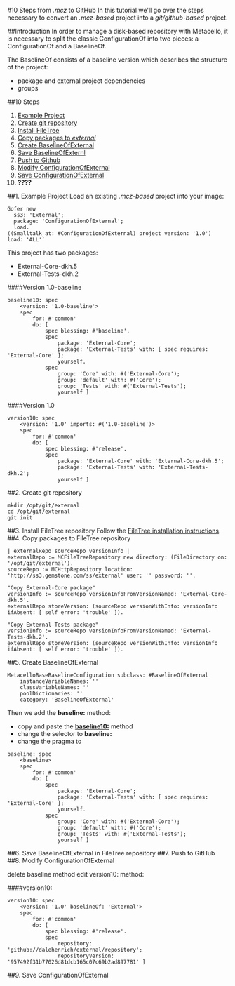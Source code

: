 #10 Steps from *.mcz* to GitHub
In this tutorial we'll go over the steps necessary to convert an
*.mcz-based* project into a *git/github-based* project.

##Introduction
In order to manage a disk-based repository with Metacello, it is necessary to split the classic ConfigurationOf into two pieces: a ConfigurationOf and a BaselineOf.

The BaselineOf consists of a baseline version which describes the structure of the project:

  * package and external project dependencies
  * groups

##10 Steps
1. [Example Project](#1-example-project)
2. [Create git repository](#2-create-git-repository)
3. [Install FileTree](#3-install-filetree)
4. [Copy packages to *external*](#4-copy-packages-to-external)
5. [Create BaselineOfExternal](#5-create-baselineofexternal)
6. [Save BaselineOfExternl](#6-save-baselineofexternal)
7. [Push to Github](#7-push-to-github)
8. [Modify ConfigurationOfExternal](#8-modify-configurationofexternal)
9. [Save ConfigurationOfExternal](#9-save-configurationofexternal)
10. **????**

##1. Example Project
Load an existing *.mcz-based* project into your image:

```Smalltalk
Gofer new
  ss3: 'External';
  package: 'ConfigurationOfExternal';
  load.
((Smalltalk at: #ConfigurationOfExternal) project version: '1.0') load: 'ALL'`
```

This project has two packages:

  * External-Core-dkh.5
  * External-Tests-dkh.2

####Version 1.0-baseline

```Smalltalk
baseline10: spec
    <version: '1.0-baseline'>
    spec
        for: #'common'
        do: [ 
            spec blessing: #'baseline'.
            spec
                package: 'External-Core';
                package: 'External-Tests' with: [ spec requires: 'External-Core' ];
                yourself.
            spec
                group: 'Core' with: #('External-Core');
                group: 'default' with: #('Core');
                group: 'Tests' with: #('External-Tests');
                yourself ]
```

####Version 1.0

```Smalltalk
version10: spec
    <version: '1.0' imports: #('1.0-baseline')>
    spec
        for: #'common'
        do: [ 
            spec blessing: #'release'.
            spec
                package: 'External-Core' with: 'External-Core-dkh.5';
                package: 'External-Tests' with: 'External-Tests-dkh.2';
                yourself ]
```

##2. Create git repository

```shell
mkdir /opt/git/external
cd /opt/git/external
git init
```

##3. Install FileTree repository
Follow the [FileTree installation instructions](https://github.com/dalehenrich/filetree/blob/master/README.md).
##4. Copy packages to FileTree repository

```Smalltalk
| externalRepo sourceRepo versionInfo |
externalRepo := MCFileTreeRepository new directory: (FileDirectory on: '/opt/git/external').
sourceRepo := MCHttpRepository location: 'http://ss3.gemstone.com/ss/external' user: '' password: ''.

"Copy External-Core package"
versionInfo := sourceRepo versionInfoFromVersionNamed: 'External-Core-dkh.5'.
externalRepo storeVersion: (sourceRepo versionWithInfo: versionInfo ifAbsent: [ self error: 'trouble' ]).

"Copy External-Tests package"
versionInfo := sourceRepo versionInfoFromVersionNamed: 'External-Tests-dkh.2'.
externalRepo storeVersion: (sourceRepo versionWithInfo: versionInfo ifAbsent: [ self error: 'trouble' ]).
```

##5. Create BaselineOfExternal

```Smalltalk
MetacelloBaseBaselineConfiguration subclass: #BaselineOfExternal
	instanceVariableNames: ''
	classVariableNames: ''
	poolDictionaries: ''
	category: 'BaselineOfExternal'
```
 
Then we add the **baseline:** method:

* copy and paste the [**baseline10:**](#10-baseline) method
* change the selector to **baseline:**
* change the pragma to **<baseline>**

```Smalltalk
baseline: spec
    <baseline>
    spec
        for: #'common'
        do: [ 
            spec
                package: 'External-Core';
                package: 'External-Tests' with: [ spec requires: 'External-Core' ];
                yourself.
            spec
                group: 'Core' with: #('External-Core');
                group: 'default' with: #('Core');
                group: 'Tests' with: #('External-Tests');
                yourself ]
```

##6. Save BaselineOfExternal in FileTree repository
##7. Push to GitHub
##8. Modify ConfigurationOfExternal

delete baseline method
edit version10: method:

####version10:

```Smalltalk
version10: spec
    <version: '1.0' baselineOf: 'External'>
    spec
        for: #'common'
        do: [ 
            spec blessing: #'release'.
            spec
                repository: 'github://dalehenrich/external/repository';
                repositoryVersion: '957492f31b77026d81dcb165c07c69b2ad897781' ]
```

##9. Save ConfigurationOfExternal
